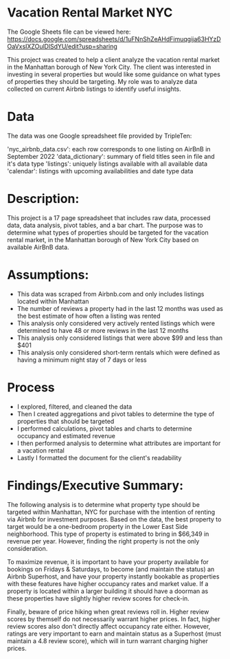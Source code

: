 # Vacation Rental Market NYC

The Google Sheets file can be viewed here: 
https://docs.google.com/spreadsheets/d/1uFNnShZeAHdFimuqgija63HYzDOaVxsIXZOulDlSdYU/edit?usp=sharing

This project was created to help a client analyze the vacation rental market in the Manhattan borough of New York City. The client was interested in investing in several properties but would like some guidance on what types of properties they should be targeting. My role was to analyze data collected on current Airbnb listings to identify useful insights.

# Data
The data was one Google spreadsheet file provided by TripleTen:

'nyc_airbnb_data.csv': each row corresponds to one listing on AirBnB in September 2022
'data_dictionary': summary of field titles seen in file and it's data type
'listings': uniquely listings available with all available data
'calendar': listings with upcoming availabilities and date type data

# Description:
This project is a 17 page spreadsheet that includes raw data, processed data, data analysis, pivot tables, and a bar chart. The purpose was to determine what types of properties should be targeted for the vacation rental market, in the Manhattan borough of New York City based on available AirBnB data.

# Assumptions:
* This data was scraped from Airbnb.com and only includes listings located within Manhattan
* The number of reviews a property had in the last 12 months was used as the best estimate of how often a listing was rented
* This analysis only considered very actively rented listings which were determined to have 48 or more reviews in the last 12 months
* This analysis only considered listings that were above $99 and less than $401
* This analysis only considered short-term rentals which were defined as having a minimum night stay of 7 days or less

# Process
* I explored, filtered, and cleaned the data
* Then I created aggregations and pivot tables to determine the type of properties that should be targeted
* I performed calculations, pivot tables and charts to determine occupancy and estimated revenue
* I then performed analysis to determine what attributes are important for a vacation rental
* Lastly I formatted the document for the client's readability


# Findings/Executive Summary:

The following analysis is to determine what property type should be targeted within Manhattan, NYC for purchase with the intention of renting via Airbnb for investment purposes. Based on the data, the best property to target would be a one-bedroom property in the Lower East Side neighborhood. This type of property is estimated to bring in $66,349 in revenue per year. However, finding the right property is not the only consideration.

To maximize revenue, it is important to have your property available for bookings on Fridays & Saturdays, to become (and maintain the status) an Airbnb Superhost, and have your property instantly bookable as properties with these features have higher occupancy rates and market value. If a property is located within a larger building it should have a doorman as these properties have slightly higher review scores for check-in.

Finally, beware of price hiking when great reviews roll in. Higher review scores by themself do not necessarily warrant higher prices. In fact, higher review scores also don't directly affect occupancy rate either. However, ratings are very important to earn and maintain status as a Superhost (must maintain a 4.8 review score), which will in turn warrant charging higher prices.
